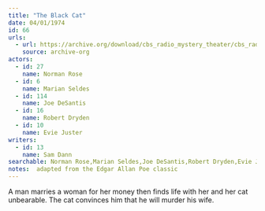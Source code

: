 ```yaml
---
title: "The Black Cat"
date: 04/01/1974
id: 66
urls: 
  - url: https://archive.org/download/cbs_radio_mystery_theater/cbs_radio_mystery_theater-0051-0100.zip/cbs_radio_mystery_theater-0051-0100%2Fcbsrmt_0066_the_black_cat.mp3
    source: archive-org
actors:  
  - id: 27
    name: Norman Rose  
  - id: 6
    name: Marian Seldes  
  - id: 114
    name: Joe DeSantis  
  - id: 16
    name: Robert Dryden  
  - id: 10
    name: Evie Juster
writers:  
  - id: 13
    name: Sam Dann
searchable: Norman Rose,Marian Seldes,Joe DeSantis,Robert Dryden,Evie Juster Sam Dann
notes:  adapted from the Edgar Allan Poe classic
---
```

A man marries a woman for her money then finds life with her and her cat unbearable. The cat convinces him that he will murder his wife.